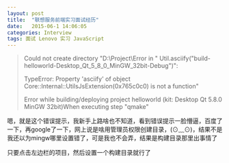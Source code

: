 ```yaml
---
layout: post
title:  "联想服务前端实习面试经历"
date:   2015-06-1 14:06:05
categories: Interview
tags: 面试 Lenovo 实习 JavaScript
---
```


> Could not create directory "D:\Project\Error in " Util.asciify("build-helloworld-Desktop_Qt_5_8_0_MinGW_32bit-Debug")": 
>
> TypeError: Property 'asciify' of object Core::Internal::UtilsJsExtension(0x765c0c0) is not a function"
>
> Error while building/deploying project helloworld (kit: Desktop Qt 5.8.0 MinGW 32bit)When executing step "qmake"
>
> 

嗯，就是这个错误提示，我新手上路啥也不知道，看到错误提示一脸懵逼，百度了一下，再google了一下，网上说是啥用管理员权限创建目录，(⊙﹏⊙)，结果不是我还以为mingw哪里设置错了，可是我也不会弄，结果是构建目录那里出事情了

只要点击左边栏的项目，然后设置一个构建目录就行了
